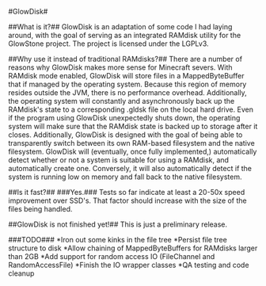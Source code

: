 #GlowDisk#

##What is it?##
GlowDisk is an adaptation of some code I had laying around, with the goal of serving as an integrated RAMdisk utility for the GlowStone project.  The project is licensed under the LGPLv3.

##Why use it instead of traditional RAMdisks?##
There are a number of reasons why GlowDisk makes more sense for Minecraft severs.  With RAMdisk mode enabled, GlowDisk will store files in a MappedByteBuffer that if managed by the operating system.  Because this region of memory resides outside the JVM, there is no performance overhead.  Additionally, the operating system will constantly and asynchronously back up the RAMdisk's state to a corresponding .gldsk file on the local hard drive.  Even if the program using GlowDisk unexpectedly shuts down, the operating system will make sure that the RAMdisk state is backed up to storage after it closes.  Additionally, GlowDisk is designed with the goal of being able to transparently switch between its own RAM-based filesystem and the native filesystem.  GlowDisk will (eventually, once fully implemented,) automatically detect whether or not a system is suitable for using a RAMdisk, and automatically create one.  Conversely, it will also automatically detect if the system is running low on memory and fall back to the native filesystem.

##Is it fast?##
###Yes.###
Tests so far indicate at least a 20-50x speed improvement over SSD's.  That factor should increase with the size of the files being handled.

##GlowDisk is not finished yet!##
This is just a preliminary release.

###TODO###
*Iron out some kinks in the file tree
*Persist file tree structure to disk
*Allow chaining of MappedByteBuffers for RAMdisks larger than 2GB
*Add support for random access IO (FileChannel and RandomAccessFile)
*Finish the IO wrapper classes
*QA testing and code cleanup
